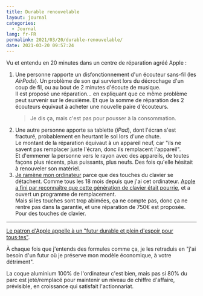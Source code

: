 ```yaml
---
title: Durable renouvelable
layout: journal
categories:
  - Journal
lang: fr-FR
permalink: 2021/03/20/durable-renouvelable/
date: 2021-03-20 09:57:24
---
```


Vu et entendu en 20 minutes dans un centre de réparation agréé Apple :

1. Une personne rapporte un disfonctionnement d'un écouteur sans-fil (les _AirPods_). Un problème de son qui survient lors du décrochage d'un coup de fil, ou au bout de 2 minutes d'écoute de musique.<br>
	 Il est proposé une réparation… en expliquant que ce même problème peut survenir sur le deuxième. Et que la somme de réparation des 2 écouteurs équivaut à acheter une nouvelle paire d'écouteurs.<br>
	 > Je dis ça, mais c'est pas pour pousser à la consommation.
2. Une autre personne apporte sa tablette (_iPad_), dont l'écran s'est fracturé, probablement en heurtant le sol lors d'une chute.<br>
	 Le montant de la réparation équivaut à un appareil neuf, car "ils ne savent pas remplacer juste l'écran, donc ils remplacent l'appareil".<br>
	 Et d'emmener la personne vers le rayon avec des appareils, de toutes façons plus récents, plus puissants, plus neufs. Des fois qu'elle hésitait à renouveler son matériel.
3. [Je ramène mon ordinateur](https://twitter.com/thom4parisot/status/1372250885733105667) parce que des touches du clavier se détachent. Comme tous les 18 mois depuis que j'ai cet ordinateur. [Apple a fini par reconnaître que cette génération de clavier était pourrie](https://loanpride.com/apple-admits-embarrassing-flaw-macbook-laptops/), et a ouvert un programme de remplacement.<br>
	 Mais si les touches sont trop abimées, ça ne compte pas, donc ça ne rentre pas dans la garantie, et une réparation de 750€ est proposée. Pour des touches de clavier.

---

[Le patron d'Apple appelle à un "futur durable et plein d'espoir pour tous·tes"](https://www.macrumors.com/2021/03/19/tim-cook-durable-and-hopeful-future-op-ed/).

À chaque fois que j'entends des formules comme ça, je les retraduis en "j'ai besoin d'un futur où je préserve mon modèle économique, à votre détriment".

La coque aluminium 100% de l'ordinateur c'est bien, mais pas si 80% du parc est jeté/remplacé pour maintenir un niveau de chiffre d'affaire, prévisible, en croissance qui satisfait l'actionnariat.
